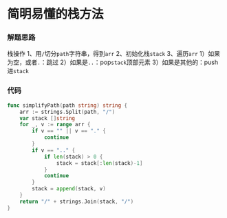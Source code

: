 # 简明易懂的栈方法
### 解题思路
栈操作
1、用``/``切分``path``字符串，得到``arr``
2、初始化栈``stack``
3、遍历``arr``
1）如果为空，或者``.``：跳过
2）如果是``..``：pop``stack``顶部元素
3）如果是其他的：push进``stack``


### 代码

```go
func simplifyPath(path string) string {
	arr := strings.Split(path, "/")
	var stack []string
	for _, v := range arr {
		if v == "" || v == "." {
			continue
		}
		if v == ".." {
			if len(stack) > 0 {
				stack = stack[:len(stack)-1]
			}
			continue
		}
		stack = append(stack, v)
	}
	return "/" + strings.Join(stack, "/")
}
```
